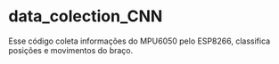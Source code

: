 # data_colection_CNN
Esse código coleta informações do MPU6050 pelo ESP8266, classifica posições e movimentos do braço.
